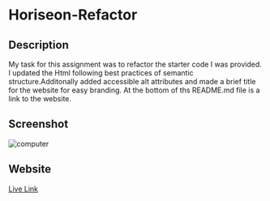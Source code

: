 # Horiseon-Refactor

## Description 
My task for this assignment was to refactor the starter code I was provided. I updated the Html following best practices of semantic structure.Additonally added accessible alt attributes and made a brief title for the website for easy branding. At the bottom of ths README.md file is a link to the website.

## Screenshot
![computer](assets\images\social-media-marketing.jpg)

## Website
[Live Link](https://pvon11.github.io/Horiseon-Refactor/)


